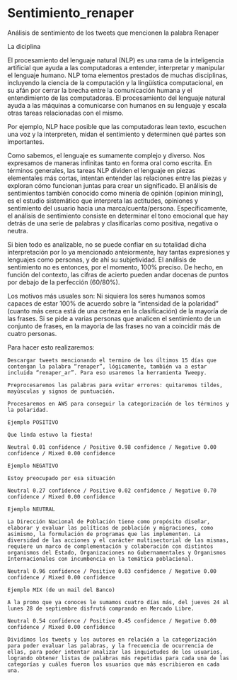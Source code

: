 # Sentimiento_renaper
Análisis de sentimiento de los tweets que mencionen la palabra Renaper


La diciplina

El procesamiento del lenguaje natural (NLP) es una rama de la inteligencia artificial que ayuda a las computadoras a entender, interpretar y manipular el lenguaje humano. NLP toma elementos prestados de muchas disciplinas, incluyendo la ciencia de la computación y la lingüística computacional, en su afán por cerrar la brecha entre la comunicación humana y el entendimiento de las computadoras. El procesamiento del lenguaje natural ayuda a las máquinas a comunicarse con humanos en su lenguaje y escala otras tareas relacionadas con el mismo.

Por ejemplo, NLP hace posible que las computadoras lean texto, escuchen una voz y la interpreten, midan el sentimiento y determinen qué partes son importantes.

Como sabemos, el lenguaje es sumamente complejo y diverso. Nos expresamos de maneras infinitas tanto en forma oral como escrita. En términos generales, las tareas NLP dividen el lenguaje en piezas elementales más cortas, intentan entender las relaciones entre las piezas y exploran cómo funcionan juntas para crear un significado. El análisis de sentimientos también conocido como minería de opinión (opinion mining), es el estudio sistemático que interpreta las actitudes, opiniones y sentimiento del usuario hacia una marca/cuenta/persona. Específicamente, el análisis de sentimiento consiste en determinar el tono emocional que hay detrás de una serie de palabras y clasificarlas como positiva, negativa o neutra.

Si bien todo es analizable, no se puede confiar en su totalidad dicha interpretación por lo ya mencionado anteiormente, hay tantas expresiones y lenguajes como personas, y de ahí su subjetividad. El análisis de sentimiento no es entonces, por el momento, 100% preciso. De hecho, en función del contexto, las cifras de acierto pueden andar docenas de puntos por debajo de la perfección (60/80%).

Los motivos más usuales son: Ni siquiera los seres humanos somos capaces de estar 100% de acuerdo sobre la “intensidad de la polaridad” (cuanto más cerca está de una certeza en la clasificación) de la mayoría de las frases. Si se pide a varias personas que analicen el sentimiento de un conjunto de frases, en la mayoría de las frases no van a coincidir más de cuatro personas.

Para hacer esto realizaremos:

    Descargar tweets mencionando el termino de los últimos 15 días que contengan la palabra “renaper”, lógicamente, también va a estar incluida “renaper_ar”. Para eso usaremos la herramienta Tweepy.

    Preprocesaremos las palabras para evitar errores: quitaremos tildes, mayúsculas y signos de puntuación.

    Procesaremos en AWS para conseguir la categorización de los términos y la polaridad.

    Ejemplo POSITIVO

    Que linda estuvo la fiesta!

    Neutral 0.01 confidence / Positive 0.98 confidence / Negative 0.00 confidence / Mixed 0.00 confidence

    Ejemplo NEGATIVO

    Estoy preocupado por esa situación

    Neutral 0.27 confidence / Positive 0.02 confidence / Negative 0.70 confidence / Mixed 0.00 confidence

    Ejemplo NEUTRAL

    La Dirección Nacional de Población tiene como propósito diseñar, elaborar y evaluar las políticas de población y migraciones, como asimismo, la formulación de programas que las implementen. La diversidad de las acciones y el carácter multisectorial de las mismas, requiere un marco de complementación y colaboración con distintos organismos del Estado, Organizaciones no Gubernamentales y Organismos Internacionales con incumbencia en la temática poblacional.

    Neutral 0.96 confidence / Positive 0.03 confidence / Negative 0.00 confidence / Mixed 0.00 confidence

    Ejemplo MIX (de un mail del Banco)

    A la promo que ya conoces le sumamos cuatro días más, del jueves 24 al lunes 28 de septiembre disfrutá comprando en Mercado Libre.

    Neutral 0.54 confidence / Positive 0.45 confidence / Negative 0.00 confidence / Mixed 0.00 confidence

    Dividimos los tweets y los autores en relación a la categorización para poder evaluar las palabras, y la frecuencia de ocurrencia de ellas, para poder intentar analizar las inquietudes de los usuarios, logrando obtener listas de palabras más repetidas para cada una de las categorías y cuáles fueron los usuarios que más escribieron en cada una.

